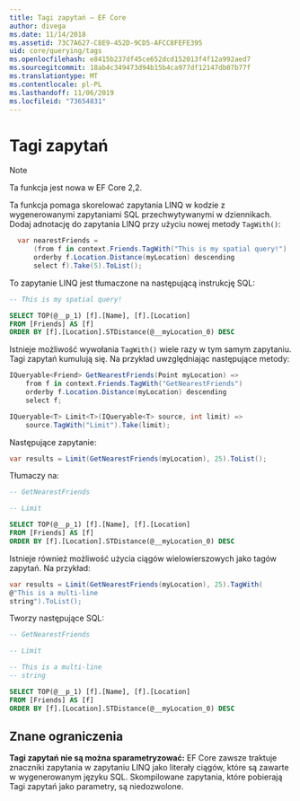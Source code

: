 ```yaml
---
title: Tagi zapytań — EF Core
author: divega
ms.date: 11/14/2018
ms.assetid: 73C7A627-C8E9-452D-9CD5-AFCC8FEFE395
uid: core/querying/tags
ms.openlocfilehash: e8415b237df45ce652dcd152013f4f12a992aed7
ms.sourcegitcommit: 18ab4c349473d94b15b4ca977df12147db07b77f
ms.translationtype: MT
ms.contentlocale: pl-PL
ms.lasthandoff: 11/06/2019
ms.locfileid: "73654831"
---
```

# <a name="query-tags"></a>Tagi zapytań

> [!NOTE]
> Ta funkcja jest nowa w EF Core 2,2.

Ta funkcja pomaga skorelować zapytania LINQ w kodzie z wygenerowanymi zapytaniami SQL przechwytywanymi w dziennikach.
Dodaj adnotację do zapytania LINQ przy użyciu nowej metody `TagWith()`:

``` csharp
  var nearestFriends =
      (from f in context.Friends.TagWith("This is my spatial query!")
      orderby f.Location.Distance(myLocation) descending
      select f).Take(5).ToList();
```

To zapytanie LINQ jest tłumaczone na następującą instrukcję SQL:

``` sql
-- This is my spatial query!

SELECT TOP(@__p_1) [f].[Name], [f].[Location]
FROM [Friends] AS [f]
ORDER BY [f].[Location].STDistance(@__myLocation_0) DESC
```

Istnieje możliwość wywołania `TagWith()` wiele razy w tym samym zapytaniu.
Tagi zapytań kumulują się.
Na przykład uwzględniając następujące metody:

``` csharp
IQueryable<Friend> GetNearestFriends(Point myLocation) =>
    from f in context.Friends.TagWith("GetNearestFriends")
    orderby f.Location.Distance(myLocation) descending
    select f;

IQueryable<T> Limit<T>(IQueryable<T> source, int limit) =>
    source.TagWith("Limit").Take(limit);
```

Następujące zapytanie:

``` csharp
var results = Limit(GetNearestFriends(myLocation), 25).ToList();
```

Tłumaczy na:

``` sql
-- GetNearestFriends

-- Limit

SELECT TOP(@__p_1) [f].[Name], [f].[Location]
FROM [Friends] AS [f]
ORDER BY [f].[Location].STDistance(@__myLocation_0) DESC
```

Istnieje również możliwość użycia ciągów wielowierszowych jako tagów zapytań.
Na przykład:

``` csharp
var results = Limit(GetNearestFriends(myLocation), 25).TagWith(
@"This is a multi-line
string").ToList();
```

Tworzy następujące SQL:

``` sql
-- GetNearestFriends

-- Limit

-- This is a multi-line
-- string

SELECT TOP(@__p_1) [f].[Name], [f].[Location]
FROM [Friends] AS [f]
ORDER BY [f].[Location].STDistance(@__myLocation_0) DESC
```

## <a name="known-limitations"></a>Znane ograniczenia

**Tagi zapytań nie są można sparametryzować:** EF Core zawsze traktuje znaczniki zapytania w zapytaniu LINQ jako literały ciągów, które są zawarte w wygenerowanym języku SQL.
Skompilowane zapytania, które pobierają Tagi zapytań jako parametry, są niedozwolone.
